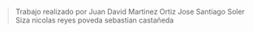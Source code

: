 > Trabajo realizado por
> Juan David Martinez Ortiz
> Jose Santiago Soler Siza
> nicolas reyes poveda 
> sebastian castañeda
